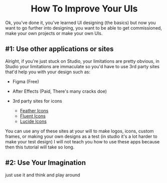 <h1 align="center">How To Improve Your UIs</h1>
Ok, you've done it, you've learned UI designing (the basics) but now you want to go further into designing, you want to be able to get commissioned, make your own projects or make your own UIs.

<h2>#1: Use other applications or sites</h2>
Alright, if you're just stuck on Studio, your limitations are pretty obvious, in Studio your limitations are immaculate so you'd have to use 3rd party sites that'd help you with your design such as:

* Figma (Free)
* After Effects (Paid, There's many cracks doe)
* 3rd party sites for icons
  
  * [Feather Icons](https://feathericons.com)
  * [Fluent Icons](https://fluenticons.co)
  * [Lucide Icons](https://lucide.dev)

You can use any of these sites at your will to make logos, icons, custom frames, or making your own designs as a test (in studio it's a lot harder to make your test design)
I will not teach you how to use these apps because then this tutorial will take so long.

<h2>#2: Use Your Imagination</h2>
just use it and think and play around
